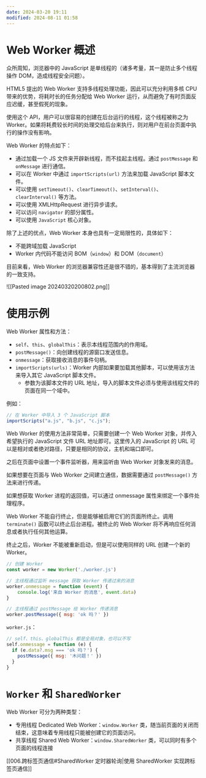 ```yaml
---
date: 2024-03-20 19:11
modified: 2024-08-11 01:58
---
```


# Web Worker 概述

众所周知，浏览器中的 JavaScript 是单线程的（诸多考量，其一是防止多个线程操作 DOM，造成线程安全问题）。

HTML5 提出的 Web Worker 支持多线程处理功能，因此可以充分利用多核 CPU 带来的优势，将耗时长的任务分配给 Web Worker 运行，从而避免了有时页面反应迟缓，甚至假死的现象。

使用这个 API，用户可以很容易的创建在后台运行的线程，这个线程被称之为 Worker。如果将耗费较长时间的处理交给后台来执行，则对用户在前台页面中执行的操作没有影响。

Web Worker 的特点如下：

- 通过加载一个 JS 文件来开辟新线程，而不挂起主线程。通过 `postMessage` 和 `onMessage` 进行通信。
- 可以在 Worker 中通过 `importScripts(url)` 方法来加载 JavaScript 脚本文件。
- 可以使用 `setTimeout()`、`clearTimeout()`、`setInterval()`、`clearInterval()` 等方法。
- 可以使用 XMLHttpRequest 进行异步请求。
- 可以访问 `navigator` 的部分属性。
- 可以使用 `JavaScript` 核心对象。

除了上述的优点，Web Worker 本身也具有一定局限性的，具体如下：

- 不能跨域加载 JavaScript
- Worker 内代码不能访问 BOM（`window`）和 DOM（`document`）

目前来看，Web Worker 的浏览器兼容性还是很不错的，基本得到了主流浏览器的一致支持。

![[Pasted image 20240320200802.png]]

# 使用示例

Web Worker 属性和方法：

- `self`、`this`、`globalThis`：表示本线程范围内的作用域。
- `postMessage()`：向创建线程的源窗口发送信息。
- `onmessage`：获取接收消息的事件句柄。
- `importScripts(urls)`：Worker 内部如果要加载其他脚本，可以使用该方法来导入其它 JavaScript 脚本文件。
	- 参数为该脚本文件的 URL 地址，导入的脚本文件必须与使用该线程文件的页面在同一个域中。

例如：

```js
// 在 Worker 中导入 3 个 JavaScript 脚本  
importScripts("a.js", "b.js", "c.js");
```

Web Worker 的使用方法非常简单，只需要创建一个 Web Worker 对象，并传入希望执行的 JavaScript 文件 URL 地址即可。这里传入的 JavaScript 的 URL 可以是相对或者绝对路径，只要是相同的协议，主机和端口即可。

之后在页面中设置一个事件监听器，用来监听由 Web Worker 对象发来的消息。

如果想要在页面与 Web Worker 之间建立通信，数据需要通过 `postMessage()` 方法来进行传递。

如果想获取 Worker 进程的返回值，可以通过 onmessage 属性来绑定一个事件处理程序。

Web Worker 不能自行终止，但是能够被启用它们的页面所终止。调用 `terminate()` 函数可以终止后台进程。被终止的 Web Worker 将不再响应任何消息或者执行任何其他运算。

终止之后，Worker 不能被重新启动，但是可以使用同样的 URL 创建一个新的 Worker。

```js
// 创建 Worker
const worker = new Worker('./worker.js')

// 主线程通过监听 message 获取 Worker 传递过来的消息
worker.onmessage = function (event) {
	console.log('来自 Worker 的消息', event.data)
}

// 主线程通过 postMessage 给 Worker 传递消息
worker.postMessage({ msg: 'ok 吗？' })
```

`worker.js`：

```js
// self、this、globalThis 都是全局对象，也可以不写
self.onmessage = function (e) {
  if (e.data?.msg === 'ok 吗？') {
    postMessage({ msg: '木问题！' })
  }
}
```

# `Worker` 和 `SharedWorker`

Web Worker 可分为两种类型：

- 专用线程 Dedicated Web Worker：`window.Worker` 类，随当前页面的关闭而结束，这意味着专用线程只能被创建它的页面访问。
- 共享线程 Shared Web Worker：`window.SharedWorker` 类，可以同时有多个页面的线程连接

[[006.跨标签页通信#SharedWorker 定时器轮询|使用 SharedWorker 实现跨标签页通信]]
